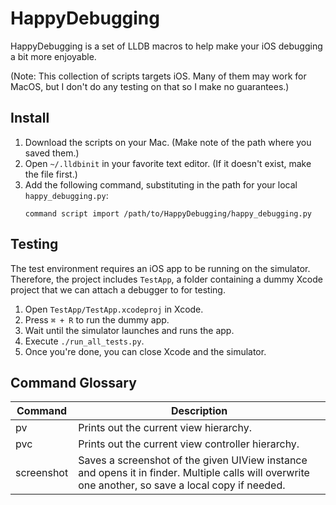 # HappyDebugging

HappyDebugging is a set of LLDB macros to help make your iOS debugging a bit
more enjoyable.

(Note: This collection of scripts targets iOS. Many of them may work for MacOS,
but I don't do any testing on that so I make no guarantees.)

## Install

1. Download the scripts on your Mac. (Make note of the path where you saved
them.)
2. Open `~/.lldbinit` in your favorite text editor. (If it doesn't exist, make
the file first.)
3. Add the following command, substituting in the path for your local
`happy_debugging.py`:
    ```
    command script import /path/to/HappyDebugging/happy_debugging.py
    ```

## Testing

The test environment requires an iOS app to be running on the simulator.
Therefore, the project includes `TestApp`, a folder containing a dummy
Xcode project that we can attach a debugger to for testing.

1. Open `TestApp/TestApp.xcodeproj` in Xcode.
2. Press `⌘ + R` to run the dummy app.
3. Wait until the simulator launches and runs the app.
4. Execute `./run_all_tests.py`.
5. Once you're done, you can close Xcode and the simulator.

## Command Glossary

| Command | Description                                       |
| ------- | ------------------------------------------------- |
| pv      | Prints out the current view hierarchy.            |
| pvc     | Prints out the current view controller hierarchy. |
| screenshot <UIView instance> | Saves a screenshot of the given UIView instance and opens it in finder. Multiple calls will overwrite one another, so save a local copy if needed. |
